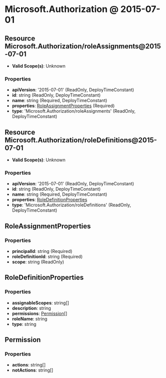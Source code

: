 # Microsoft.Authorization @ 2015-07-01

## Resource Microsoft.Authorization/roleAssignments@2015-07-01
* **Valid Scope(s)**: Unknown
### Properties
* **apiVersion**: '2015-07-01' (ReadOnly, DeployTimeConstant)
* **id**: string (ReadOnly, DeployTimeConstant)
* **name**: string (Required, DeployTimeConstant)
* **properties**: [RoleAssignmentProperties](#roleassignmentproperties) (Required)
* **type**: 'Microsoft.Authorization/roleAssignments' (ReadOnly, DeployTimeConstant)

## Resource Microsoft.Authorization/roleDefinitions@2015-07-01
* **Valid Scope(s)**: Unknown
### Properties
* **apiVersion**: '2015-07-01' (ReadOnly, DeployTimeConstant)
* **id**: string (ReadOnly, DeployTimeConstant)
* **name**: string (Required, DeployTimeConstant)
* **properties**: [RoleDefinitionProperties](#roledefinitionproperties)
* **type**: 'Microsoft.Authorization/roleDefinitions' (ReadOnly, DeployTimeConstant)

## RoleAssignmentProperties
### Properties
* **principalId**: string (Required)
* **roleDefinitionId**: string (Required)
* **scope**: string (ReadOnly)

## RoleDefinitionProperties
### Properties
* **assignableScopes**: string[]
* **description**: string
* **permissions**: [Permission](#permission)[]
* **roleName**: string
* **type**: string

## Permission
### Properties
* **actions**: string[]
* **notActions**: string[]

